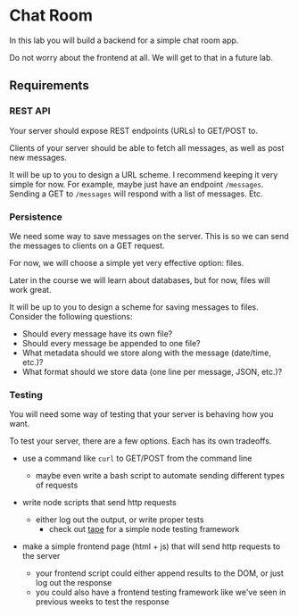 # Chat Room

In this lab you will build a backend for a simple chat room app.

Do not worry about the frontend at all. We will get to that in a future lab.

## Requirements

### REST API

Your server should expose REST endpoints (URLs) to GET/POST to.

Clients of your server should be able to fetch all messages, as well as post new messages.

It will be up to you to design a URL scheme. I recommend keeping it very simple for now. For example, maybe just have an endpoint `/messages`. Sending a GET to `/messages` will respond with a list of messages. Etc.

### Persistence

We need some way to save messages on the server. This is so we can send the messages to clients on a GET request.

For now, we will choose a simple yet very effective option: files.

Later in the course we will learn about databases, but for now, files will work great.

It will be up to you to design a scheme for saving messages to files. Consider the following questions:

* Should every message have its own file?
* Should every message be appended to one file?
* What metadata should we store along with the message (date/time, etc.)?
* What format should we store data (one line per message, JSON, etc.)?

### Testing

You will need some way of testing that your server is behaving how you want.

To test your server, there are a few options. Each has its own tradeoffs.

* use a command like `curl` to GET/POST from the command line
  * maybe even write a bash script to automate sending different types of requests

* write node scripts that send http requests
  * either log out the output, or write proper tests
    * check out [tape](https://github.com/substack/tape) for a simple node testing framework

* make a simple frontend page (html + js) that will send http requests to the server
  * your frontend script could either append results to the DOM, or just log out the response
  * you could also have a frontend testing framework like we've seen in previous weeks to test the response